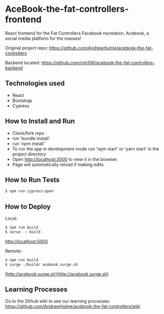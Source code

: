 # AceBook-the-fat-controllers-frontend

React frontend for the Fat Controllers Facebook recreation, Acebook, a social media platform for the masses!

Original project repo:
https://github.com/AndrewHulme/acebook-the-fat-controllers

Backend located:
https://github.com/cjm106/acebook-the-fat-controllers-backend

## Technologies used

- React
- Bootstrap
- Cypress

## How to Install and Run

- Clone/fork repo
- run 'bundle install'
- run 'npm install'
- To run the app in development mode run 'npm start' or 'yarn start' in the project directory
- Open [http://localhost:3000](http://localhost:3000) to view it in the browser.
- Page will automatically reload if making edits

## How to Run Tests

```bash
$ npm run cypress:open
```

## How to Deploy

Local:

```bash
$ npm run build
$ serve -s build
```

[http://localhost:5000](http://localhost:5000)

Remote:

```bash
$ npm run build
$ surge ./build/ acebook.surge.sh
```

[http://acebook.surge.sh](http://acebook.surge.sh)

## Learning Processes

Go to the Github wiki to see our learning processes:
https://github.com/AndrewHulme/acebook-the-fat-controllers/wiki
